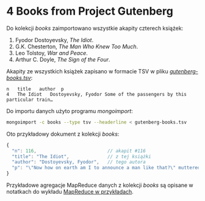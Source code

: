 # 4 Books from Project Gutenberg

Do kolekcji *books* zaimportowano wszystkie akapity czterech
książek:

1. Fyodor Dostoyevsky, *The Idiot*.
2. G.K. Chesterton, *The Man Who Knew Too Much*.
3. Leo Tolstoy, *War and Peace*.
4. Arthur C. Doyle, *The Sign of the Four*.

Akapity ze wszystkich książek zapisano w formacie TSV
w pliku [_gutenberg-books.tsv_](/data/tsv/gutenberg-books.tsv):

```tsv
n	title	author	p
4	The Idiot	Dostoyevsky, Fyodor	Some of the passengers by this particular train…
```

Do importu danych użyto programu *mongoimport*:

```sh
mongoimport -c books --type tsv --headerline < gutenberg-books.tsv
```

Oto przykładowy dokument z kolekcji *books*:

```js
{
  "n": 116,                          // akapit #116
  "title": "The Idiot",              // z tej książki
  "author": "Dostoyevsky, Fyodor",   // tego autora
  "p": "\"Now how on earth am I to announce a man like that?\" muttered the servant. …"
}
```

Przykładowe agregacje MapReduce danych z kolekcji *books*
są opisane w notatkach do wykładu
[MapReduce w przykładach](http://sinatra.local/nosql/mongodb-mapreduce).
